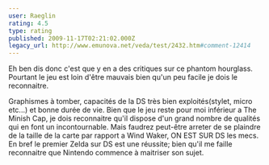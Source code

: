 ```yaml
---
user: Raeglin
rating: 4.5
type: rating
published: 2009-11-17T02:21:02.000Z
legacy_url: http://www.emunova.net/veda/test/2432.htm#comment-12414
---
```

Eh ben dis donc c'est que y en a des critiques sur ce phantom hourglass.
Pourtant le jeu est loin d'être mauvais bien qu'un peu facile je dois le reconnaitre.

Graphismes à tomber, capacités de la DS très bien exploités(stylet, micro etc...) et bonne durée de vie. Bien que le jeu reste pour moi inférieur a The Minish Cap, je dois reconnaitre qu'il dispose d'un grand nombre de qualités qui en font un incontournable.
Mais faudrez peut-être arreter de se plaindre de la taille de la carte par rapport a Wind Waker, ON EST SUR DS les mecs.
En bref le premier Zelda sur DS est une réussite; bien qu'il me faille reconnaitre que Nintendo commence à maitriser son sujet.